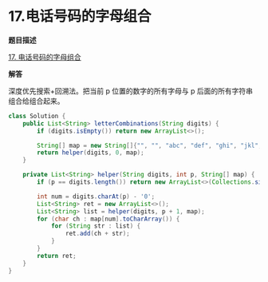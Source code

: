 # 17.电话号码的字母组合

**题目描述**

[17. 电话号码的字母组合](https://leetcode-cn.com/problems/letter-combinations-of-a-phone-number/)

**解答**

深度优先搜索+回溯法。把当前 p 位置的数字的所有字母与 p 后面的所有字符串组合给组合起来。

```java
class Solution {
    public List<String> letterCombinations(String digits) {
        if (digits.isEmpty()) return new ArrayList<>();

        String[] map = new String[]{"", "", "abc", "def", "ghi", "jkl", "mno", "pqrs", "tuv", "wxyz"};
        return helper(digits, 0, map);
    }

    private List<String> helper(String digits, int p, String[] map) {
        if (p == digits.length()) return new ArrayList<>(Collections.singletonList(""));

        int num = digits.charAt(p) - '0';
        List<String> ret = new ArrayList<>();
        List<String> list = helper(digits, p + 1, map);
        for (char ch : map[num].toCharArray()) {
            for (String str : list) {
                ret.add(ch + str);
            }
        }
        return ret;
    }
}
```